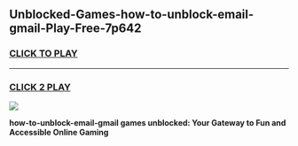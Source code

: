 
## Unblocked-Games-how-to-unblock-email-gmail-Play-Free-7p642
<h3>
<a href="https://premium76.site?title=how-to-unblock-email-gmail&ref=23A">CLICK TO PLAY</a></h3>
<hr>

<h3>
<a href="https://premium76.site?title=how-to-unblock-email-gmail&ref=23A">CLICK 2 PLAY</a>
  
</h3>

<a href="https://premium76.site?title=how-to-unblock-email-gmail&ref=23A"><img src="https://clearcache.store/games.png"></a>


**how-to-unblock-email-gmail games unblocked: Your Gateway to Fun and Accessible Online Gaming**
